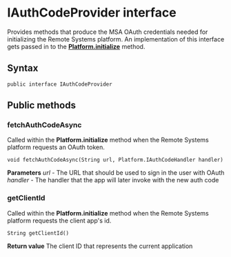 # IAuthCodeProvider interface
Provides methods that produce the MSA OAuth credentials needed for initializing the Remote Systems platform. An implementation of this interface gets passed in to the [**Platform.initialize**](Platform.md) method.

## Syntax
`public interface IAuthCodeProvider`

## Public methods

### fetchAuthCodeAsync
Called within the **Platform.initialize** method when the Remote Systems platform requests an OAuth token.

`void fetchAuthCodeAsync(String url, Platform.IAuthCodeHandler handler)`

**Parameters**
*url* - The URL that should be used to sign in the user with OAuth
*handler* - The handler that the app will later invoke with the new auth code

### getClientId
Called within the **Platform.initialize** method when the Remote Systems platform requests the client app's id.

`String getClientId()`

**Return value**
The client ID that represents the current application
